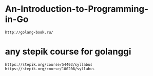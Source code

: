 # An-Introduction-to-Programming-in-Go
```
http://golang-book.ru/
```

# any stepik course for golanggi
```
https://stepik.org/course/54403/syllabus
https://stepik.org/course/100208/syllabus
```